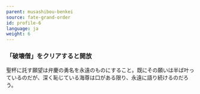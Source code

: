 ```yaml
---
parent: musashibou-benkei
source: fate-grand-order
id: profile-6
language: ja
weight: 6
---
```


### 「破壊僧」をクリアすると開放

聖杯に託す願望は弁慶の勇名を永遠のものにすること。既にその願いは半ば叶っているのだが、深く恥じている海尊は口がある限り、永遠に語り続けるのだろう。
